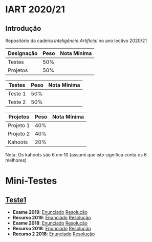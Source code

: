 # IART 2020/21

## Introdução

Repositório da cadeira *Inteligência Artificial* no ano lectivo 2020/21

|Designação|Peso|Nota Mínima|
|-|-|-|
|Testes|50%||
|Projetos|50%||

|Testes|Peso|Nota Mínima|
|-|-|-|
|Teste 1|50%||
|Teste 2|50%||

|Projetos|Peso|Nota Mínima|
|-|-|-|
|Projeto 1|40%||
|Projeto 2|40%||
|Kahoots|20%||

Nota: Os kahoots são 6 em 10 (assumi que isto significa conta os 6 melhores)

# Mini-Testes

## [Teste1](MT1)

-	**Exame 2019**: [Enunciado](MT1/IART_Exame_EN_2019.pdf) [Resolução](MT1/IART_Exame_EN_2019.md)
-	**Recurso 2019**: [Enunciado](MT1/IART_Exame_ER_2019.pdf) [Resolução](MT1/IART_Exame_ER_2019.md)
-	**Exame 2018**: [Enunciado](MT1/IART_Exame_EN_2018.pdf) [Resolução](MT1/IART_Exame_EN_2018.md)
-	**Recurso 2018**: [Enunciado](MT1/IART_Exame_ER_2018.pdf) [Resolução](MT1/IART_EXAME_ER_2018.md)
-	**Recurso 2 2018**: [Enunciado](MT1/IART_Exame_ER2_2018.pdf) [Resolução](MT1/IART_EXAME_ER2_2018.md)


